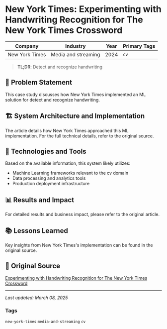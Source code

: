 # New York Times: Experimenting with Handwriting Recognition for The New York Times Crossword

| Company | Industry | Year | Primary Tags | 
|---------|----------|------|--------------|
| New York Times | Media and streaming | 2024 | `cv` |

> **TL;DR**: Detect and recognize handwriting

## 📝 Problem Statement

This case study discusses how New York Times implemented an ML solution for detect and recognize handwriting.

## 🏗️ System Architecture and Implementation

The article details how New York Times approached this ML implementation. For the full technical details, refer to the original source.

## 🔧 Technologies and Tools

Based on the available information, this system likely utilizes:

- Machine Learning frameworks relevant to the cv domain
- Data processing and analytics tools
- Production deployment infrastructure

## 📊 Results and Impact

For detailed results and business impact, please refer to the original article.

## 📚 Lessons Learned

Key insights from New York Times's implementation can be found in the original source.

## 🔗 Original Source

[Experimenting with Handwriting Recognition for The New York Times Crossword](https://open.nytimes.com/experimenting-with-handwriting-recognition-for-new-york-times-crossword-a78e08fec08f)

---

*Last updated: March 08, 2025*

### Tags

`new-york-times` `media-and-streaming` `cv`
